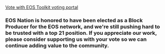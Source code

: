 <a href="https://eostoolkit.io/home" target="_blank" class='m-p-m-t-b'> Vote with EOS Toolkit voting portal </a>

<h3 class='m-p-m-t-b'> EOS Nation is honored to have been elected as a Block Producer for the EOS network, and we're still pushing hard to be trusted with a top 21 position. If you appreciate our work, please consider supporting us with your vote so we can continue adding value to the community. </h3>

